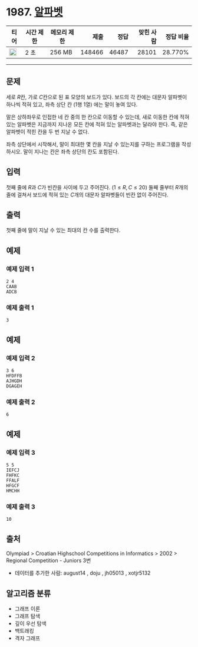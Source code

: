 # 1987. [알파벳](https://www.acmicpc.net/problem/1987)

| 티어                                                                  | 시간 제한 | 메모리 제한 |   제출 |  정답 | 맞힌 사람 | 정답 비율 |
| --------------------------------------------------------------------- | --------- | ----------- | -----: | ----: | --------: | --------: |
| <img src="https://static.solved.ac/tier_small/12.svg" width="20px" /> | 2 초      | 256 MB      | 148466 | 46487 |     28101 |   28.770% |

---

## 문제

세로 $R$칸, 가로 $C$칸으로 된 표 모양의 보드가 있다. 보드의 각 칸에는 대문자 알파벳이 하나씩 적혀 있고, 좌측 상단 칸 ($1$행 $1$열) 에는 말이 놓여 있다.

말은 상하좌우로 인접한 네 칸 중의 한 칸으로 이동할 수 있는데, 새로 이동한 칸에 적혀 있는 알파벳은 지금까지 지나온 모든 칸에 적혀 있는 알파벳과는 달라야 한다. 즉, 같은 알파벳이 적힌 칸을 두 번 지날 수 없다.

좌측 상단에서 시작해서, 말이 최대한 몇 칸을 지날 수 있는지를 구하는 프로그램을 작성하시오. 말이 지나는 칸은 좌측 상단의 칸도 포함된다.

## 입력

첫째 줄에 $R$과 $C$가 빈칸을 사이에 두고 주어진다. ($1 ≤ R,C ≤ 20$) 둘째 줄부터 $R$개의 줄에 걸쳐서 보드에 적혀 있는 $C$개의 대문자 알파벳들이 빈칸 없이 주어진다.

## 출력

첫째 줄에 말이 지날 수 있는 최대의 칸 수를 출력한다.

## 예제

### 예제 입력 1

```
2 4
CAAB
ADCB
```

### 예제 출력 1

```
3
```

## 예제

### 예제 입력 2

```
3 6
HFDFFB
AJHGDH
DGAGEH
```

### 예제 출력 2

```
6
```

## 예제

### 예제 입력 3

```
5 5
IEFCJ
FHFKC
FFALF
HFGCF
HMCHH
```

### 예제 출력 3

```
10
```

## 출처

Olympiad
\>
Croatian Highschool Competitions in Informatics
\>
2002
\>
Regional Competition - Juniors
3번

- 데이터를 추가한 사람: august14 , doju , jh05013 , xotjr5132

## 알고리즘 분류

- 그래프 이론
- 그래프 탐색
- 깊이 우선 탐색
- 백트래킹
- 격자 그래프

